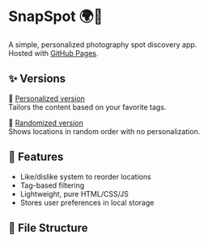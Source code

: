 # SnapSpot 🌍📸

A simple, personalized photography spot discovery app.  
Hosted with [GitHub Pages](https://nikhil-codemaster123.github.io/).

## ✨ Versions

🔹 [Personalized version](https://nikhil-codemaster123.github.io/Personalised/)  
Tailors the content based on your favorite tags.

🔹 [Randomized version](https://nikhil-codemaster123.github.io/Random/)  
Shows locations in random order with no personalization.

## 🧠 Features

- Like/dislike system to reorder locations
- Tag-based filtering
- Lightweight, pure HTML/CSS/JS
- Stores user preferences in local storage

## 📂 File Structure

